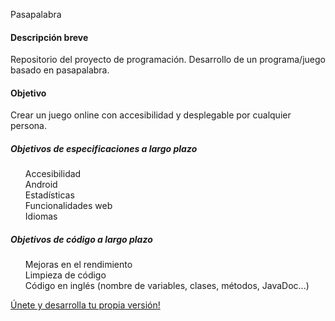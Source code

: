 Pasapalabra

<h4>Descripción breve</h4>

Repositorio del proyecto de programación. Desarrollo de un programa/juego basado en pasapalabra.

<h4>Objetivo</h4>

Crear un juego online con accesibilidad y desplegable por cualquier persona.

<h5>Objetivos de especificaciones a largo plazo</h5>
<ul style="list-style-type:none">
  <li>Accesibilidad</li>
  <li>Android</li>
  <li>Estadísticas</li>
  <li>Funcionalidades web</li>
  <li>Idiomas</li>
</ul>

<h5>Objetivos de código a largo plazo</h5>
<ul style="list-style-type:none">
  <li>Mejoras en el rendimiento</li>
  <li>Limpieza de código</li>
  <li>Código en inglés (nombre de variables, clases, métodos, JavaDoc...)</li>
  </ul>
  
<a href="https://github.com/asier-gutierrez/Pasapalabra/branches">Únete y desarrolla tu propia versión!</a>
